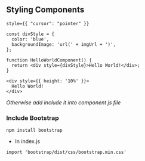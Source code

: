 ## Styling Components

```
style={{ "cursor": "pointer" }}
```

```
const divStyle = {
  color: 'blue',
  backgroundImage: 'url(' + imgUrl + ')',
};

function HelloWorldComponent() {
  return <div style={divStyle}>Hello World!</div>;
}
```

```
<div style={{ height: '10%' }}>
  Hello World!
</div>
```

*Otherwise add include it into component js file*


### Include Bootstrap

```
npm install bootstrap
```

- In index.js

```
import 'bootstrap/dist/css/bootstrap.min.css'
```
